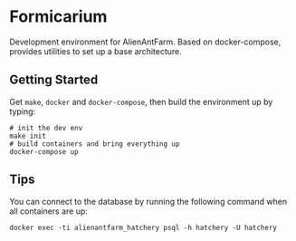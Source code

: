 Formicarium
===========

Development environment for AlienAntFarm. Based on docker-compose, provides
utilities to set up a base architecture.

Getting Started
---------------

Get `make`, `docker` and `docker-compose`, then build the environment up by typing:

```
# init the dev env
make init
# build containers and bring everything up
docker-compose up
```

Tips
----

You can connect to the database by running the following command when all
containers are up:

```
docker exec -ti alienantfarm_hatchery psql -h hatchery -U hatchery
```
